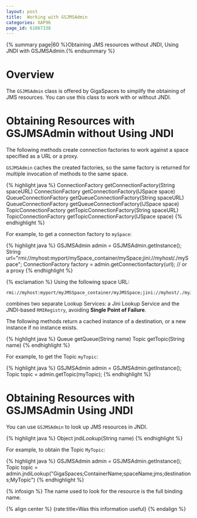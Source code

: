 ```yaml
---
layout: post
title:  Working with GSJMSAdmin
categories: XAP96
page_id: 61867338
---
```


{% summary page|60 %}Obtaining JMS resources without JNDI, Using JNDI with GSJMSAdmin.{% endsummary %}

# Overview

The `GSJMSAdmin` class is offered by GigaSpaces to simplify the obtaining of JMS resources. You can use this class to work with or without JNDI.

# Obtaining Resources with GSJMSAdmin without Using JNDI

The following methods create connection factories to work against a space specified as a URL or a proxy.

`GSJMSAdmin` caches the created factories, so the same factory is returned for multiple invocation of methods to the same space.

{% highlight java %}
ConnectionFactory getConnectionFactory(String spaceURL)
ConnectionFactory getConnectionFactory(IJSpace space)
QueueConnectionFactory getQueueConnectionFactory(String spaceURL)
QueueConnectionFactory getQueueConnectionFactory(IJSpace space)
TopicConnectionFactory getTopicConnectionFactory(String spaceURL)
TopicConnectionFactory getTopicConnectionFactory(IJSpace space)
{% endhighlight %}

For example, to get a connection factory to `mySpace`:

{% highlight java %}
GSJMSAdmin admin = GSJMSAdmin.getInstance();
String url="rmi://myhost:myport/mySpace_container/mySpace;jini://myhost/./mySpace";
ConnectionFactory factory = admin.getConnectionfactory(url); // or a proxy
{% endhighlight %}

{% exclamation %} Using the following space URL:

    rmi://myhost:myport/myJMSSpace_container/myJMSSpace;jini://myhost/./myJMSSpace

combines two separate Lookup Services: a Jini Lookup Service and the JNDI-based `RMIRegistry`, avoiding **Single Point of Failure**.

The following methods return a cached instance of a destination, or a new instance if no instance exists.

{% highlight java %}
Queue getQueue(String name)
Topic getTopic(String name)
{% endhighlight %}

For example, to get the Topic `myTopic`:

{% highlight java %}
GSJMSAdmin admin = GSJMSAdmin.getInstance();
Topic topic = admin.getTopic(myTopic);
{% endhighlight %}

# Obtaining Resources with GSJMSAdmin Using JNDI

You can use `GSJMSAdmin` to look up JMS resources in JNDI.

{% highlight java %}
Object jndiLookup(String name)
{% endhighlight %}

For example, to obtain the Topic `MyTopic`:

{% highlight java %}
GSJMSAdmin admin = GSJMSAdmin.getInstance();
Topic topic = admin.jndiLookup("GigaSpaces;ContainerName;spaceName;jms;destinations;MyTopic")
{% endhighlight %}

{% infosign %} The name used to look for the resource is the full binding name.

{% align center %}
{rate:title=Was this information useful}
{% endalign %}

